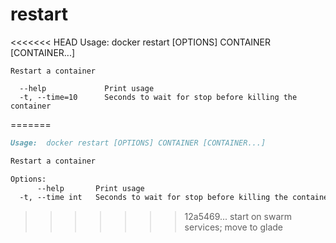 <!--[metadata]>
+++
title = "restart"
description = "The restart command description and usage"
keywords = ["restart, container, Docker"]
[menu.main]
parent = "smn_cli"
+++
<![end-metadata]-->

# restart

<<<<<<< HEAD
    Usage: docker restart [OPTIONS] CONTAINER [CONTAINER...]

    Restart a container

      --help             Print usage
      -t, --time=10      Seconds to wait for stop before killing the container
=======
```markdown
Usage:  docker restart [OPTIONS] CONTAINER [CONTAINER...]

Restart a container

Options:
      --help       Print usage
  -t, --time int   Seconds to wait for stop before killing the container (default 10)
```
>>>>>>> 12a5469... start on swarm services; move to glade

